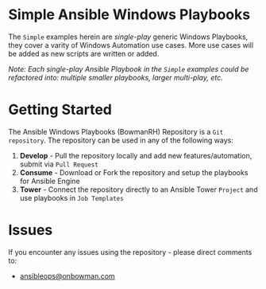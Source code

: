 # Simple Ansible Windows Playbooks
The `Simple` examples herein are *single-play* generic Windows Playbooks, they cover a varity of Windows Automation use cases. More use cases will be added as new scripts are written or added.

*Note: Each single-play Ansible Playbook in the `Simple` examples could be refactored into: multiple smaller playbooks, larger multi-play, etc.*

# Getting Started
The Ansible Windows Playbooks (BowmanRH) Repository is a `Git repository`. The repository can be used in any of the following ways:
1.	**Develop** - Pull the repository locally and add new features/automation, submit via `Pull Request`
2.	**Consume** - Download or Fork the repository and setup the playbooks for Ansible Engine
3.  **Tower** - Connect the repository directly to an Ansible Tower `Project` and use playbooks in `Job Templates`

# Issues
If you encounter any issues using the repository - please direct comments to:
- ansibleops@onbowman.com
